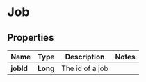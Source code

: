 

# Job


## Properties

Name | Type | Description | Notes
------------ | ------------- | ------------- | -------------
**jobId** | **Long** | The id of a job | 



